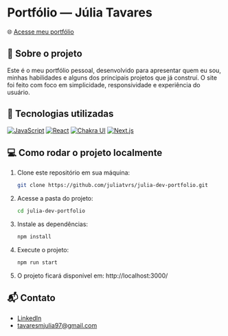 # Portfólio — Júlia Tavares  

🌐 [Acesse meu portfólio](https://juliatavaresdev.vercel.app/)  

## 📖 Sobre o projeto

Este é o meu portfólio pessoal, desenvolvido para apresentar quem eu sou, minhas habilidades e alguns dos principais projetos que já construí.
O site foi feito com foco em simplicidade, responsividade e experiência do usuário.

## 🚀 Tecnologias utilizadas 

[![JavaScript](https://img.shields.io/badge/JavaScript-F7DF1E?style=flat-square&logo=javascript&logoColor=black)](https://developer.mozilla.org/pt-BR/docs/Web/JavaScript)
[![React](https://img.shields.io/badge/React-61DAFB?style=flat-square&logo=react&logoColor=black)](https://reactjs.org/)
[![Chakra UI](https://img.shields.io/badge/Chakra_UI-319795?style=flat-square&logo=chakra-ui&logoColor=white)](https://chakra-ui.com/)
[![Next.js](https://img.shields.io/badge/Next.js-000000?style=flat-square&logo=next.js&logoColor=white)](https://nextjs.org/)

## 💻 Como rodar o projeto localmente

1. Clone este repositório em sua máquina:
   ```bash
   git clone https://github.com/juliatvrs/julia-dev-portfolio.git

2. Acesse a pasta do projeto:
   ```bash
   cd julia-dev-portfolio

3. Instale as dependências:
   ```bash
   npm install

4. Execute o projeto:
   ```bash
   npm run start

5. O projeto ficará disponível em: http://localhost:3000/

## 📬 Contato 
- [LinkedIn](https://www.linkedin.com/in/tavares-julia)
- tavaresmjulia97@gmail.com
